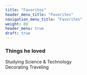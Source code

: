 ```yaml
---
title: "Favorites"
header_menu_title: "Favorites"
navigation_menu_title: "Favorites"
weight: 80
header_menu: true
draft: true
---
```


### Things he loved
Studying Science & Technology  
Decorating
Traveling